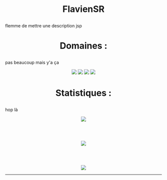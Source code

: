 # <p align="center">FlavienSR</p>
flemme de mettre une description jsp
# <p align="center">Domaines :</p>
pas beaucoup mais y'a ça
<p align="center">
  <img src="https://img.shields.io/badge/Linux-FCC624?style=for-the-badge&logo=linux&logoColor=black"/>
  <img src="https://img.shields.io/badge/Docker-2496ED?style=for-the-badge&logo=docker&logoColor=white"/>
  <img src="https://img.shields.io/badge/Python-3776AB?style=for-the-badge&logo=python&logoColor=white"/>
  <img src="https://img.shields.io/badge/Bash-4EAA25?style=for-the-badge&logo=gnubash&logoColor=white"/>
</p>


# <p align="center">Statistiques :</p>
hop là
  <p align="center"><img src="https://github-readme-stats.vercel.app/api/top-langs/?username=FlavienSR&layout=compact&theme=vision-friendly-dark"/></p>
  <br>
  <br>
  <p align="center"><img src="https://github-readme-stats.vercel.app/api/pin/?username=FlavienSR&repo=Serveur-C2_Python&layout=compact&theme=vision-friendly-dark"/></p>
  <br>
  <br>
  <p align="center"><img src="https://root-me-diff.vercel.app/rm-gh?nickname=Flavien_&gstats=show&style=midnight"/></p>


---
